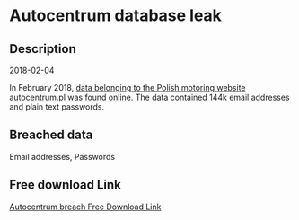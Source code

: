 # Autocentrum database leak

## Description

2018-02-04

In February 2018, <a href="https://niebezpiecznik.pl/post/wyciek-hasel-144-000-uzytkownikow-autocentrum-pl/" target="_blank" rel="noopener">data belonging to the Polish motoring website autocentrum.pl was found online</a>. The data contained 144k email addresses and plain text passwords.

## Breached data

Email addresses, Passwords

## Free download Link

[Autocentrum breach Free Download Link](https://tinyurl.com/2b2k277t)